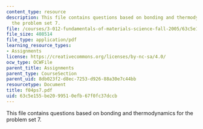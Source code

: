 ```yaml
---
content_type: resource
description: This file contains questions based on bonding and thermodynamics for
  the problem set 7.
file: /courses/3-012-fundamentals-of-materials-science-fall-2005/63c5e155be2099510efb67f0fc37dccb_f04ps7.pdf
file_size: 408514
file_type: application/pdf
learning_resource_types:
- Assignments
license: https://creativecommons.org/licenses/by-nc-sa/4.0/
ocw_type: OCWFile
parent_title: Assignments
parent_type: CourseSection
parent_uid: 8db023f2-d8ec-7253-d926-88a30e7c44bb
resourcetype: Document
title: f04ps7.pdf
uid: 63c5e155-be20-9951-0efb-67f0fc37dccb
---
```

This file contains questions based on bonding and thermodynamics for the problem set 7.